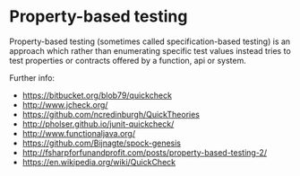 Property-based testing
======================

Property-based testing (sometimes called specification-based testing)
is an approach which rather than enumerating specific test values
instead tries to test properties or contracts offered by a function,
api or system.

Further info:
* https://bitbucket.org/blob79/quickcheck
* http://www.jcheck.org/
* https://github.com/ncredinburgh/QuickTheories
* http://pholser.github.io/junit-quickcheck/
* http://www.functionaljava.org/
* https://github.com/Bijnagte/spock-genesis
* http://fsharpforfunandprofit.com/posts/property-based-testing-2/
* https://en.wikipedia.org/wiki/QuickCheck
